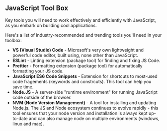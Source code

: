 ## JavaScript Tool Box
Key tools you will need to work effectively and efficiently with JavaScript, as you embark on building cool applications.

Here's a list of industry-recommended and trending tools you'll need in your toolbox:
* **VS (Visual Studio) Code** - Microsoft's very own lightweight and powerful code editor, built using, none other than JavaScript.
* **ESLint** - Linting extension (package tool) for finding and fixing JS Code.
* **Prettier** - Formatting extension (package tool) for automatically formatting your JS code.
* **JavaScript ES6 Code Snippets** - Extension for shortcuts to most-used code fragements (keywords and constrcuts). This tool can help you save time.
* **Node.JS** - A server-side "runtime environment" for running JavaScript code outside of the browser.
* **NVM (Node Version Management)** - A tool for installing and updating Node.js. The JS and Node ecosystem continues to evolve rapidly - this tool ensures that your node version and installation is always kept up-to-date and can also manage node on multiple environments (windows, linux and mac).
